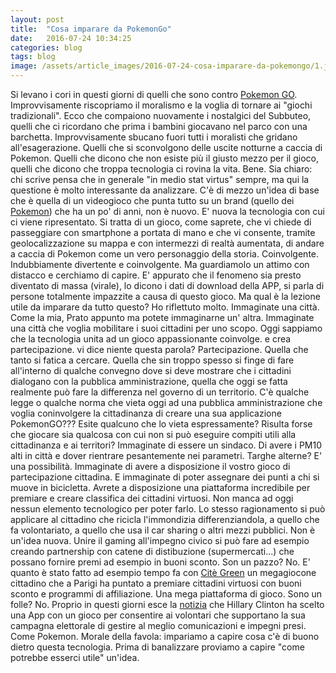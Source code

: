 ```yaml
---
layout: post
title:  "Cosa imparare da PokemonGo"
date:   2016-07-24 10:34:25
categories: blog
tags: blog
image: /assets/article_images/2016-07-24-cosa-imparare-da-pokemongo/1.jpg
---
```


Si levano i cori in questi giorni di quelli che sono contro [Pokemon GO](http://www.pokemongo.com/). Improvvisamente riscopriamo il moralismo e la voglia di tornare ai "giochi tradizionali". Ecco che compaiono nuovamente i nostalgici del Subbuteo, quelli che ci ricordano che prima i bambini giocavano nel parco con una barchetta. Improvvisamente sbucano fuori tutti i moralisti che gridano all'esagerazione. Quelli che si sconvolgono delle uscite notturne a caccia di Pokemon. Quelli che dicono che non esiste più il giusto mezzo per il gioco, quelli che dicono che troppa tecnologia ci rovina la vita.
Bene. Sia chiaro: chi scrive pensa che in generale "in medio stat virtus" sempre, ma qui la questione è molto interessante da analizzare.
C'è di mezzo un'idea di base che è quella di un videogioco che punta tutto su un brand (quello dei [Pokemon](https://wiki.pokemoncentral.it/)) che ha un po' di anni, non è nuovo. E' nuova la tecnologia con cui ci viene ripresentato. Si tratta di un gioco, come saprete, che vi chiede di passeggiare con smartphone a portata di mano e che vi consente, tramite geolocalizzazione su mappa e con intermezzi di realtà aumentata, di andare a caccia di Pokemon come un vero personaggio della storia. Coinvolgente. Indubbiamente divertente e coinvolgente.
Ma guardiamolo un attimo con distacco e cerchiamo di capire. E' appurato che il fenomeno sia presto diventato di massa (virale), lo dicono i dati di download della APP, si parla di persone totalmente impazzite a causa di questo gioco. Ma qual è la lezione utile da imparare da tutto questo?
Ho riflettuto molto. Immaginate una città. Come la mia, Prato appunto ma potete immaginarne un' altra. Immaginate una città che voglia mobilitare i suoi cittadini per uno scopo. Oggi sappiamo che la tecnologia unita ad un gioco appassionante coinvolge. e crea partecipazione. vi dice niente questa parola? Partecipazione. Quella che tanto si fatica a cercare. Quella che sin troppo spesso si finge di fare all'interno di qualche convegno dove si deve mostrare che i cittadini dialogano con la pubblica amministrazione, quella che oggi se fatta realmente può fare la differenza nel governo di un territorio.
C'è qualche legge o qualche norma che vieta oggi ad una pubblica amministrazione che voglia coninvolgere la cittadinanza di creare una sua applicazione PokemonGO??? Esite qualcuno che lo vieta espressamente? Risulta forse che giocare sia qualcosa con cui non si può eseguire compiti utili alla cittadinanza e ai territori?
Immaginate di essere un sindaco. Di avere i PM10 alti in città e dover rientrare pesantemente nei parametri. Targhe alterne? E' una possibilità. Immaginate di avere a disposizione il vostro gioco di partecipazione cittadina. E immaginate di poter assegnare dei punti a chi si muove in bicicletta. Avrete a disposizione una piattaforma incredibile per premiare e creare classifica dei cittadini virtuosi. Non manca ad oggi nessun elemento tecnologico per poter farlo. Lo stesso ragionamento si può applicare al cittadino che ricicla l'immondizia differenziandola, a quello che fa volontariato, a quello che usa il car sharing o altri mezzi pubblici. Non è un'idea nuova. Unire il gaming all'impegno civico si può fare ad esempio creando partnership con catene di distibuzione (supermercati...) che possano fornire premi ad esempio in buoni sconto.
Son un pazzo? No. E' quanto è stato fatto ad esempio tempo fa con [Citè Green](https://www.facebook.com/CiteGreen/) un megagiocone cittadino che a Parigi ha puntato a premiare cittadini virtuosi con buoni sconto e programmi di affiliazione. Una mega piattaforma di gioco.
Sono un folle? No. Proprio in questi giorni esce la [notizia](http://www.recode.net/2016/7/24/12266026/hillary-clinton-campaign-mobile-app) che Hillary Clinton ha scelto una App con un gioco per consentire ai volontari che supportano la sua campagna elettorale di gestire al meglio comunicazioni e impegni presi.
Come Pokemon. Morale della favola: impariamo a capire cosa c'è di buono dietro questa tecnologia. Prima di banalizzare proviamo a capire "come potrebbe esserci utile" un'idea.
